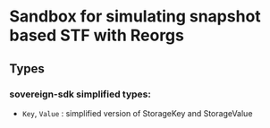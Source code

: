 # Sandbox for simulating snapshot based STF with Reorgs

## Types

### sovereign-sdk simplified types:

* `Key`, `Value` : simplified version of StorageKey and StorageValue 